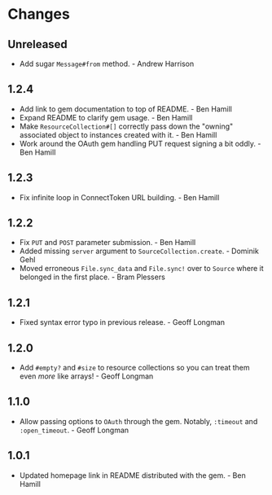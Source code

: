 # Changes

## Unreleased

* Add sugar `Message#from` method. - Andrew Harrison

## 1.2.4

* Add link to gem documentation to top of README. - Ben Hamill
* Expand README to clarify gem usage. - Ben Hamill
* Make `ResourceCollection#[]` correctly pass down the "owning" associated
  object to instances created with it. - Ben Hamill
* Work around the OAuth gem handling PUT request signing a bit oddly. - Ben
  Hamill

## 1.2.3

* Fix infinite loop in ConnectToken URL building. - Ben Hamill

## 1.2.2

* Fix `PUT` and `POST` parameter submission. - Ben Hamill
* Added missing `server` argument to `SourceCollection.create`. - Dominik Gehl
* Moved erroneous `File.sync_data` and `File.sync!` over to `Source` where it
  belonged in the first place. - Bram Plessers

## 1.2.1

* Fixed syntax error typo in previous release. - Geoff Longman

## 1.2.0

* Add `#empty?` and `#size` to resource collections so you can treat them even
  *more* like arrays! - Geoff Longman

## 1.1.0

* Allow passing options to `OAuth` through the gem. Notably, `:timeout` and
  `:open_timeout`. - Geoff Longman

## 1.0.1

* Updated homepage link in README distributed with the gem. - Ben Hamill
